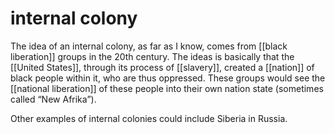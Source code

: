 # internal colony

The idea of an internal colony, as far as I know, comes from [[black liberation]] groups in the 20th century. The ideas is basically that the [[United States]], through its process of [[slavery]], created a [[nation]] of black people within it, who are thus oppressed. These groups would see the [[national liberation]] of these people into their own nation state (sometimes called &ldquo;New Afrika&rdquo;).

Other examples of internal colonies could include Siberia in Russia.

